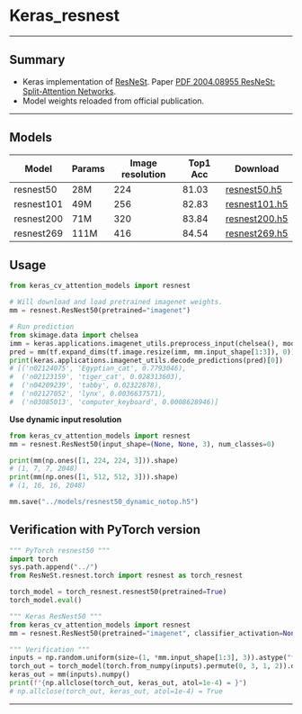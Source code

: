 # Keras_resnest
***

## Summary
  - Keras implementation of [ResNeSt](https://github.com/zhanghang1989/ResNeSt). Paper [PDF 2004.08955 ResNeSt: Split-Attention Networks](https://arxiv.org/pdf/2004.08955.pdf).
  - Model weights reloaded from official publication.
***

## Models
  | Model          | Params | Image  resolution | Top1 Acc | Download            |
  | -------------- | ------ | ----------------- | -------- | ------------------- |
  | resnest50      | 28M    | 224               | 81.03    | [resnest50.h5](https://github.com/leondgarse/keras_cv_attention_models/releases/download/resnest/resnest50.h5)  |
  | resnest101     | 49M    | 256               | 82.83    | [resnest101.h5](https://github.com/leondgarse/keras_cv_attention_models/releases/download/resnest/resnest101.h5)  |
  | resnest200     | 71M    | 320               | 83.84    | [resnest200.h5](https://github.com/leondgarse/keras_cv_attention_models/releases/download/resnest/resnest200.h5)  |
  | resnest269     | 111M   | 416               | 84.54    | [resnest269.h5](https://github.com/leondgarse/keras_cv_attention_models/releases/download/resnest/resnest269.h5)  |
## Usage
  ```py
  from keras_cv_attention_models import resnest

  # Will download and load pretrained imagenet weights.
  mm = resnest.ResNest50(pretrained="imagenet")

  # Run prediction
  from skimage.data import chelsea
  imm = keras.applications.imagenet_utils.preprocess_input(chelsea(), mode='torch') # Chelsea the cat
  pred = mm(tf.expand_dims(tf.image.resize(imm, mm.input_shape[1:3]), 0)).numpy()
  print(keras.applications.imagenet_utils.decode_predictions(pred)[0])
  # [('n02124075', 'Egyptian_cat', 0.7793046),
  #  ('n02123159', 'tiger_cat', 0.028313603),
  #  ('n04209239', 'tabby', 0.02322878),
  #  ('n02127052', 'lynx', 0.0036637571),
  #  ('n03085013', 'computer_keyboard', 0.0008628946)]
  ```
  **Use dynamic input resolution**
  ```py
  from keras_cv_attention_models import resnest
  mm = resnest.ResNest50(input_shape=(None, None, 3), num_classes=0)

  print(mm(np.ones([1, 224, 224, 3])).shape)
  # (1, 7, 7, 2048)
  print(mm(np.ones([1, 512, 512, 3])).shape)
  # (1, 16, 16, 2048)

  mm.save("../models/resnest50_dynamic_notop.h5")
  ```
## Verification with PyTorch version
  ```py
  """ PyTorch resnest50 """
  import torch
  sys.path.append("../")
  from ResNeSt.resnest.torch import resnest as torch_resnest

  torch_model = torch_resnest.resnest50(pretrained=True)
  torch_model.eval()

  """ Keras ResNest50 """
  from keras_cv_attention_models import resnest
  mm = resnest.ResNest50(pretrained="imagenet", classifier_activation=None)

  """ Verification """
  inputs = np.random.uniform(size=(1, *mm.input_shape[1:3], 3)).astype("float32")
  torch_out = torch_model(torch.from_numpy(inputs).permute(0, 3, 1, 2)).detach().numpy()
  keras_out = mm(inputs).numpy()
  print(f"{np.allclose(torch_out, keras_out, atol=1e-4) = }")
  # np.allclose(torch_out, keras_out, atol=1e-4) = True
  ```
***
